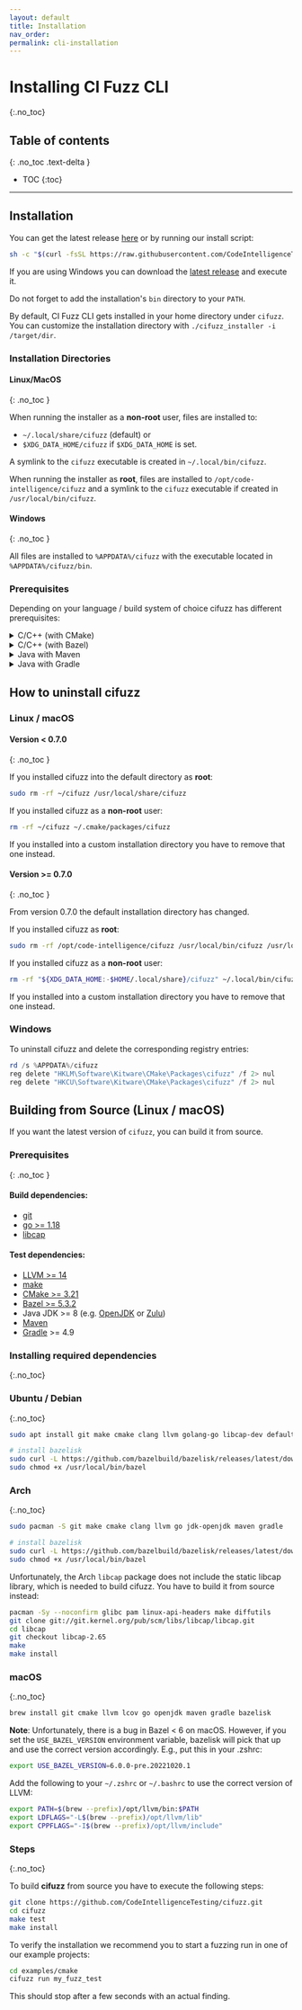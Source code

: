 ```yaml
---
layout: default
title: Installation
nav_order: 
permalink: cli-installation
---
```

# **Installing CI Fuzz CLI**
{:.no_toc}

## Table of contents
{: .no_toc .text-delta }

- TOC
{:toc}

---

## Installation


You can get the latest release [here](https://github.com/CodeIntelligenceTesting/cifuzz/releases/latest)
or by running our install script:

```bash
sh -c "$(curl -fsSL https://raw.githubusercontent.com/CodeIntelligenceTesting/cifuzz/main/install.sh)"
```

If you are using Windows you can download the [latest release](https://github.com/CodeIntelligenceTesting/cifuzz/releases/latest/download/cifuzz_installer_windows.exe) 
and execute it.

Do not forget to add the installation's `bin` directory to your `PATH`.

By default, CI Fuzz CLI gets installed in your home directory under `cifuzz`.
You can customize the installation directory with `./cifuzz_installer -i /target/dir`.

### Installation Directories

#### **Linux/MacOS**
{: .no_toc }

When running the installer as a **non-root** user, files are installed to:

* `~/.local/share/cifuzz` (default) or
* `$XDG_DATA_HOME/cifuzz` if `$XDG_DATA_HOME` is set.

A symlink to the `cifuzz` executable is created in `~/.local/bin/cifuzz`.

When running the installer as **root**, files are installed to
`/opt/code-intelligence/cifuzz` and a symlink to the `cifuzz` executable
if created in `/usr/local/bin/cifuzz`.

#### **Windows**
{: .no_toc }

All files are installed to `%APPDATA%/cifuzz` with the executable located
in `%APPDATA%/cifuzz/bin`.

### Prerequisites 

Depending on your language / build system of choice cifuzz has different prerequisites:

<details>
<summary>C/C++ (with CMake)</summary>

<ul>
    <li>
        <a href="https://cmake.org/">CMake >= 3.16</a>  
    </li>
    <li>
        <a href="https://clang.llvm.org/get_started.html">LLVM >= 11</a>
    </li>
</ul>


<b>Ubuntu / Debian</b>
<br>
<!-- when changing this, please make sure it is in sync with the E2E pipeline -->

<code>
sudo apt install cmake clang llvm
</code>

<br><br>

<b>Arch</b>
<br>
<!-- when changing this, please make sure it is in sync with the E2E pipeline -->

<code>
sudo pacman -S cmake clang llvm
</code>
<br><br>

<b>macOS</b>
<br>
<!-- when changing this, please make sure it is in sync with the E2E pipeline -->

<code>
brew install cmake llvm lcov
</code>
<br><br>

<b>Windows</b>
<br>
<!-- when changing this, please make sure it is in sync with the E2E pipeline -->
<!-- clang is included in the llvm package --->
At least Visual Studio 2022 version 17 is required.<br>

<code>
choco install cmake llvm
</code>
<br><br>

</details>

<details>
 <summary>C/C++ (with Bazel)</summary>


<ul>
    <li>
        <a href="https://bazel.build/install">Bazel >= 5.3.2</a>  
    </li>
    <li>
        Java JDK >= 8 (e.g. <a href="https://openjdk.java.net/install/">OpenJDK</a> 
        or 
        <a href="https://www.azul.com/downloads/zulu-community/">Zulu</a>) is needed for Bazel's coverage feature.
    </li>
    <li>
        <a href="https://clang.llvm.org/get_started.html">LLVM >= 11</a>
    </li>
    <li>
        <a href="https://github.com/linux-test-project/lcov">lcov</a>
    </li>
</ul>

<b>Ubuntu / Debian</b>
<br>
<!-- when changing this, please make sure it is in sync with the E2E pipeline -->
<code>
sudo apt install clang llvm lcov<br>
sudo curl -L https://github.com/bazelbuild/bazelisk/releases/latest/download/bazelisk-linux-amd64 -o /usr/local/bin/bazel<br>
sudo chmod +x /usr/local/bin/bazel
</code>
<br><br>

<b>Arch</b>
<br>
<!-- when changing this, please make sure it is in sync with the E2E pipeline -->
<code>
sudo pacman -S clang llvm lcov<br>
sudo curl -L https://github.com/bazelbuild/bazelisk/releases/latest/download/bazelisk-linux-amd64 -o /usr/local/bin/bazel<br>
sudo chmod +x /usr/local/bin/bazel
</code>
<br><br>

<b>macOS</b>
<br>
<!-- when changing this, please make sure it is in sync with the E2E pipeline -->
<code>
brew install llvm lcov openjdk bazelisk
</code>
<br><br>

<b>Windows</b>
<br>
At least Visual Studio 2022 version 17 is required.
<code>
choco install cmake llvm microsoft-openjdk bazelisk
</code>
</details>

<details>
<summary>Java with Maven</summary>

<ul>
    <li>
        Java JDK >= 8 <a href="https://openjdk.java.net/install/">OpenJDK</a> 
        or 
        <a href="https://www.azul.com/downloads/zulu-community/">Zulu</a>
    </li>
    <li>
        <a href="https://maven.apache.org/install.html">Maven</a>
    </li>
</ul>


<b>Ubuntu / Debian</b>
<br>
<!-- when changing this, please make sure it is in sync with the E2E pipeline -->

<code>
sudo apt install default-jdk maven
</code>
<br><br>

<b>Arch</b>
<br>
<!-- when changing this, please make sure it is in sync with the E2E pipeline -->

<code>
sudo pacman -S jdk-openjdk maven
</code>
<br><br>

<b>macOS</b>
<br>
<!-- when changing this, please make sure it is in sync with the E2E pipeline -->

<code>
brew install openjdk maven
</code>
<br><br>

<b>Windows</b>
<br>
<!-- when changing this, please make sure it is in sync with the E2E pipeline -->

<code>
choco install microsoft-openjdk maven
</code>
<br><br>

</details>


<details>
 <summary>Java with Gradle</summary>

<ul>
    <li>
        Java JDK >= 8 <a href="https://openjdk.java.net/install/">OpenJDK</a> 
        or 
        <a href="https://www.azul.com/downloads/zulu-community/">Zulu</a>
    </li>
    <li>
        <a href="https://gradle.org/install/">Gradle</a>
    </li>
</ul>


<b>Ubuntu / Debian</b>
<br>
<!-- when changing this, please make sure it is in sync with the E2E pipeline -->

<code>
sudo apt install default-jdk gradle
</code>
<br><br>

<b>Arch</b>
<br>
<!-- when changing this, please make sure it is in sync with the E2E pipeline -->

<code>
sudo pacman -S jdk-openjdk gradle
</code>
<br><br>

<b>macOS</b>
<br>
<!-- when changing this, please make sure it is in sync with the E2E pipeline -->

<code>
brew install openjdk gradle
</code>
<br><br>

<b>Windows</b>
<br>
<!-- when changing this, please make sure it is in sync with the E2E pipeline -->

<code>
choco install microsoft-openjdk gradle
</code>
<br><br>

</details>


## How to uninstall cifuzz

### Linux / macOS

#### **Version < 0.7.0**
{: .no_toc }

If you installed cifuzz into the default directory as **root**:

```bash
sudo rm -rf ~/cifuzz /usr/local/share/cifuzz
```

If you installed cifuzz as a **non-root** user:

```bash
rm -rf ~/cifuzz ~/.cmake/packages/cifuzz
```

If you installed into a custom installation directory you have to remove
that one instead.

#### **Version >= 0.7.0**
{: .no_toc }

From version 0.7.0 the default installation directory has changed.

If you installed cifuzz as **root**:

```bash
sudo rm -rf /opt/code-intelligence/cifuzz /usr/local/bin/cifuzz /usr/local/share/cifuzz
```

If you installed cifuzz as a **non-root** user:

```bash
rm -rf "${XDG_DATA_HOME:-$HOME/.local/share}/cifuzz" ~/.local/bin/cifuzz ~/.cmake/packages/cifuzz
```

If you installed into a custom installation directory you have to remove
that one instead.

### Windows

To uninstall cifuzz and delete the corresponding registry entries:

```powershell
rd /s %APPDATA%/cifuzz
reg delete "HKLM\Software\Kitware\CMake\Packages\cifuzz" /f 2> nul
reg delete "HKCU\Software\Kitware\CMake\Packages\cifuzz" /f 2> nul
```


## Building from Source (Linux / macOS)

If you want the latest version of `cifuzz`, you can build it from source. 

### Prerequisites
{: .no_toc }

#### **Build dependencies**:
* [git](https://git-scm.com/)
* [go >= 1.18](https://go.dev/doc/install)
* [libcap](https://man7.org/linux/man-pages/man3/libcap.3.html)

#### **Test dependencies**:
* [LLVM >= 14](https://clang.llvm.org/get_started.html)
* [make](https://www.gnu.org/software/make/)
* [CMake >= 3.21](https://cmake.org/)
* [Bazel >= 5.3.2](https://bazel.build/install)
* Java JDK >= 8 (e.g. [OpenJDK](https://openjdk.java.net/install/) or
  [Zulu](https://www.azul.com/downloads/zulu-community/))
* [Maven](https://maven.apache.org/install.html)
* [Gradle](https://gradle.org/install/) >= 4.9

### Installing required dependencies
{:.no_toc}

### Ubuntu / Debian
{:.no_toc}

```bash
sudo apt install git make cmake clang llvm golang-go libcap-dev default-jdk maven gradle

# install bazelisk
sudo curl -L https://github.com/bazelbuild/bazelisk/releases/latest/download/bazelisk-linux-amd64 -o /usr/local/bin/bazel
sudo chmod +x /usr/local/bin/bazel
```

### Arch
{:.no_toc}

```bash
sudo pacman -S git make cmake clang llvm go jdk-openjdk maven gradle

# install bazelisk
sudo curl -L https://github.com/bazelbuild/bazelisk/releases/latest/download/bazelisk-linux-amd64 -o /usr/local/bin/bazel
sudo chmod +x /usr/local/bin/bazel
```

Unfortunately, the Arch `libcap` package does not include the static
libcap library, which is needed to build cifuzz. You have to build it from
source instead:
```bash
pacman -Sy --noconfirm glibc pam linux-api-headers make diffutils
git clone git://git.kernel.org/pub/scm/libs/libcap/libcap.git
cd libcap
git checkout libcap-2.65
make
make install
```

### macOS
{:.no_toc}

```bash
brew install git cmake llvm lcov go openjdk maven gradle bazelisk
```

**Note**: Unfortunately, there is a bug in Bazel < 6 on macOS. However, if you set the
`USE_BAZEL_VERSION` environment variable, bazelisk will pick that up and use
the correct version accordingly. E.g., put this in your .zshrc:

```zsh
export USE_BAZEL_VERSION=6.0.0-pre.20221020.1
```

Add the following to your `~/.zshrc` or `~/.bashrc` to use the correct version of
LLVM:

```bash
export PATH=$(brew --prefix)/opt/llvm/bin:$PATH
export LDFLAGS="-L$(brew --prefix)/opt/llvm/lib"
export CPPFLAGS="-I$(brew --prefix)/opt/llvm/include"
```

### Steps
{:.no_toc}

To build **cifuzz** from source you have to execute the following steps:
```bash
git clone https://github.com/CodeIntelligenceTesting/cifuzz.git
cd cifuzz
make test
make install
```

To verify the installation we recommend you to start a fuzzing run
in one of our example projects:
``` bash
cd examples/cmake
cifuzz run my_fuzz_test
```
This should stop after a few seconds with an actual finding.

